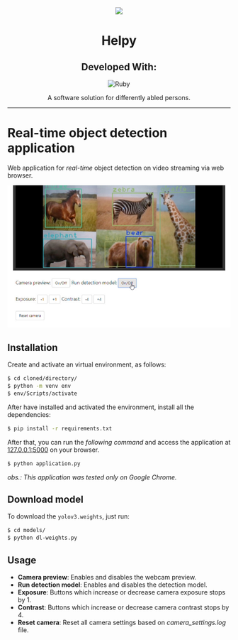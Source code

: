 
<div id="header" align="center">
  <img src="https://i.pinimg.com/originals/fa/5c/a0/fa5ca02aea7684f58e947f12152fcfaa.gif" width="200"/>
 <h1> Helpy </h1>
 
 <h2> Developed With: </h2>

![Ruby](https://forthebadge.com/images/badges/made-with-python.svg)


A software solution for differently abled persons.
__________________________
 
</div>






# Real-time object detection application

Web application for _real-time_ object detection on video streaming via web browser.

![layout](_source/layout.jpg)

## Installation

Create and activate an virtual environment, as follows:

```bash
$ cd cloned/directory/
$ python -m venv env
$ env/Scripts/activate
```

After have installed and activated the environment, install all the dependencies:

```bash
$ pip install -r requirements.txt
```

After that, you can run the _following command_ and access the application at [127.0.0.1:5000](http://127.0.0.1:5000/) on your browser.

```bash
$ python application.py
```

*obs.: This application was tested only on *Google Chrome*.*

## Download model

To download the `yolov3.weights`, just run:

```bash
$ cd models/
$ python dl-weights.py
```

## Usage

- **Camera preview**: Enables and disables the webcam preview.
- **Run detection model**: Enables and disables the detection model.
- **Exposure**: Buttons which increase or decrease camera exposure stops by 1.
- **Contrast**: Buttons which increase or decrease camera contrast stops by 4.
- **Reset camera**: Reset all camera settings based on _camera_settings.log_ file.
